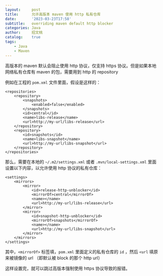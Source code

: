 ```yaml
---
layout:     post
title:      允许高版本 maven 使用 http 私有仓库
date:       '2023-03-23T17:58'
subtitle:   overriding maven default http blocker
categories: Java
author:     招文桃
catalog:    true
tags:
    - Java
    - Maven
---
```


高版本的 maven 默认会阻止使用 http 协议，仅支持 https 协议。但是如果本地网络私有仓库有 maven 的包，需要用到 http 的 repository

例如在工程的 `pom.xml` 文件里面，假设是这样的：

```text-xml
<repositories>
    <repository>
        <snapshots>
            <enabled>false</enabled>
        </snapshots>
        <id>central</id>
        <name>libs-release</name>
        <url>http://my-url/libs-release</url>
    </repository>
    <repository>
        <id>snapshots</id>
        <name>libs-snapshot</name>
        <url>http://my-url/libs-snapshot</url>
    </repository>
</repositories>
```

那么，需要在本地的 `~/.m2/settings.xml` 或者 `.mvn/local-settings.xml` 里面设置以下内容，以允许使用 http 协议的私有仓库：

```text-xml
<settings>
    <mirrors>
        <mirror>
            <id>release-http-unblocker</id>
            <mirrorOf>central</mirrorOf>
            <name></name>
            <url>http://my-url/libs-release</url>
        </mirror>
        <mirror>
            <id>snapshot-http-unblocker</id>
            <mirrorOf>snapshots</mirrorOf>
            <name></name>
            <url>http://my-url/libs-snapshot</url>
        </mirror>
    </mirrors>
</settings>
```

其中，`<mirrorOf>` 标签填，`pom.xml` 里面定义的私有仓库的 `id` ，然后 `<url` 填原来被镜像的 url （即默认被 block 的那个 http url）

这样设置完，就可以跳过高版本强制使用 https 协议导致的报错。
